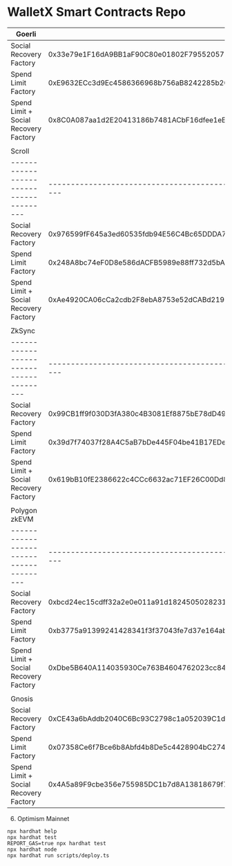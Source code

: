 # WalletX Smart Contracts Repo


| Goerli                                |                                            |
|---------------------------------------|--------------------------------------------|
| Social Recovery Factory               | 0x33e79e1F16dA9BB1aF90C80e01802F795520571F |
| Spend Limit Factory                   | 0xE9632ECc3d9Ec4586366968b756aB8242285b20D |
| Spend Limit + Social Recovery Factory | 0x8C0A087aa1d2E20413186b7481ACbF16dfee1eED |
|                                       |                                            |
| Scroll                                |                                            |
|---------------------------------------|--------------------------------------------|
| Social Recovery Factory               | 0x976599fF645a3ed60535fdb94E56C4Bc65DDDA73 |
| Spend Limit Factory                   | 0x248A8bc74eF0D8e586dACFB5989e88ff732d5bAc |
| Spend Limit + Social Recovery Factory | 0xAe4920CA06cCa2cdb2F8ebA8753e52dCABd219c0 |
|                                       |                                            |
| ZkSync                                |                                            |
|---------------------------------------|--------------------------------------------|
| Social Recovery Factory               | 0x99CB1ff9f030D3fA380c4B3081Ef8875bE78dD49 |
| Spend Limit Factory                   | 0x39d7f74037f28A4C5aB7bDe445F04be41B17EDe0 |
| Spend Limit + Social Recovery Factory | 0x619bB10fE2386622c4CCc6632ac71EF26C00Dd8E |
|                                       |                                            |
| Polygon zkEVM                         |                                            |
|---------------------------------------|--------------------------------------------|
| Social Recovery Factory               | 0xbcd24ec15cdff32a2e0e011a91d1824505028231 |
| Spend Limit Factory                   | 0xb3775a91399241428341f3f37043fe7d37e164ab |
| Spend Limit + Social Recovery Factory | 0xDbe5B640A114035930Ce763B4604762023cc84AD |
|                                       |                                            |
| Gnosis                                |                                            |
| Social Recovery Factory               | 0xCE43a6bAddb2040C6Bc93C2798c1a052039C1d2E |
| Spend Limit Factory                   | 0x07358Ce6f7Bce6b8Abfd4b8De5c4428904bC2742 |
| Spend Limit + Social Recovery Factory | 0x4A5a89F9cbe356e755985DC1b7d8A13818679f70 |



6. Optimism Mainnet

```shell
npx hardhat help
npx hardhat test
REPORT_GAS=true npx hardhat test
npx hardhat node
npx hardhat run scripts/deploy.ts
```
